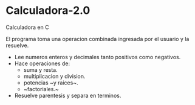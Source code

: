 # Calculadora-2.0

Calculadora en C

El programa toma una operacion combinada ingresada por el usuario y la resuelve.
 
- Lee numeros enteros y decimales tanto positivos como negativos.
- Hace operaciones de:
	- suma y resta.
 	- multiplicacion y division.
	- potencias ~y raices~.
	- ~factoriales.~
- Resuelve parentesis y separa en terminos.
